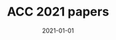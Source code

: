 ---
id: 202101NahidACC
title: ACC 2021 papers
excerpt: Papers by Ryan, Nahid, and Joel have been accepted for publication at the 2021 ACC, Congratulations!
date: 2021-01-01
exturl: https://acc2021.a2c2.org/
---